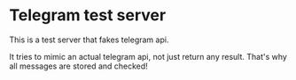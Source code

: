 # Telegram test server

This is a test server that fakes telegram api.

It tries to mimic an actual telegram api, not just return any result. That's why all messages are stored and checked!
